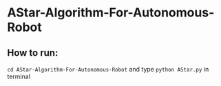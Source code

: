 # AStar-Algorithm-For-Autonomous-Robot
## How to run: 
`cd AStar-Algorithm-For-Autonomous-Robot` and type `python AStar.py` in terminal
